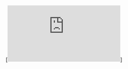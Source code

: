 [![Documentation Status](https://controlit-handgesturecontrolleddiaporama.readthedocs.io/en/latest/index.html)]